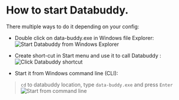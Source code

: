 # How to start Databuddy.
There multiple ways to do it depending on your config:
- Double click on data-buddy.exe in Windows file Explorer: ![Start Databuddy from Windows Explorer](https://github.com/data-buddy/DataBuddy/blob/master/screenshots/Databuddy_explore.png "Start Databuddy from Windows Explorer")

- Create short-cut in Start menu and use it to call Databuddy :![Click Databuddy shortcut](https://github.com/data-buddy/DataBuddy/blob/master/screenshots/Shortcut_to_Databuddy.png "Click Databuddy shortcut")

- Start it from Windows command line (CLI):
> `cd` to databuddy location, type `data-buddy.exe`  and press `Enter`
![Start from command line](https://github.com/data-buddy/DataBuddy/blob/master/screenshots/Databuddy_start_from_command_prompt.png "Start from command line")






